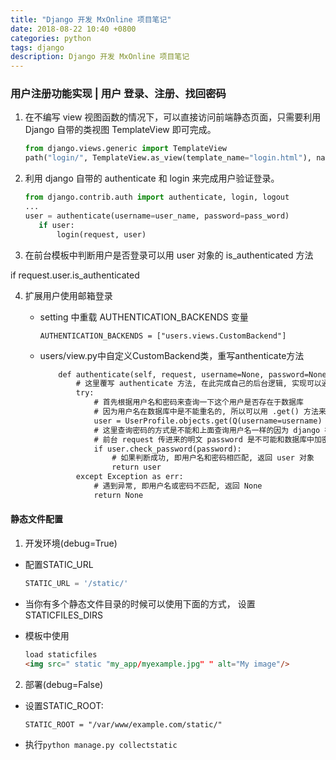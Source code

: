 ```yaml
---
title: "Django 开发 MxOnline 项目笔记"
date: 2018-08-22 10:40 +0800
categories: python
tags: django
description: Django 开发 MxOnline 项目笔记
---
```




### 用户注册功能实现 | 用户 登录、注册、找回密码

1. 在不编写 view 视图函数的情况下，可以直接访问前端静态页面，只需要利用 Django 自带的类视图 TemplateView 即可完成。

   ```python
   from django.views.generic import TemplateView
   path("login/", TemplateView.as_view(template_name="login.html"), name="login")
   ```


2. 利用 django 自带的 authenticate 和 login 来完成用户验证登录。

   ```python
   from django.contrib.auth import authenticate, login, logout
   ...
   user = authenticate(username=user_name, password=pass_word)
      if user:
          login(request, user)
   ```


3. 在前台模板中判断用户是否登录可以用 user 对象的 is_authenticated 方法

  if request.user.is_authenticated 

4. 扩展用户使用邮箱登录

   + setting 中重载 AUTHENTICATION_BACKENDS 变量

     ```
     AUTHENTICATION_BACKENDS = ["users.views.CustomBackend"]
     ```

   + users/view.py中自定义CustomBackend类，重写anthenticate方法

     ```html
         def authenticate(self, request, username=None, password=None, **kwargs):
             # 这里覆写 authenticate 方法, 在此完成自己的后台逻辑, 实现可以通过用户名或邮箱登录网站
             try:
                 # 首先根据用户名和密码来查询一下这个用户是否存在于数据库
                 # 因为用户名在数据库中是不能重名的, 所以可以用 .get() 方法来查询
                 user = UserProfile.objects.get(Q(username=username) | Q(email=username))
                 # 这里查询密码的方式是不能和上面查询用户名一样的因为 django 在将密码存储到数据库中是加密的所以不能简单的使用 objects.get(password=password) 来查询,
                 # 前台 request 传进来的明文 password 是不可能和数据库中加密的 password 匹配的, 所以无法查询不过 因为 UserProfile 继承自 django 的 AbstractUser而 AbstractUser 有一个 check_password 方法, 可以将传进去的明文 password 进行加密处理然后和 user 对象的 password 字段做对比, 验证密码是否和这个用户的密码
                 if user.check_password(password):
                     # 如果判断成功, 即用户名和密码相匹配, 返回 user 对象
                     return user
             except Exception as err:
                 # 遇到异常, 即用户名或密码不匹配, 返回 None
                 return None
     ```


#### 静态文件配置

1. 开发环境(debug=True)

* 配置STATIC_URL

  ```python
  STATIC_URL = '/static/'
  ```
* 当你有多个静态文件目录的时候可以使用下面的方式， 设置STATICFILES_DIRS



* 模板中使用

  ```html
  load staticfiles 
  <img src=" static "my_app/myexample.jpg" " alt="My image"/>
  ```



2. 部署(debug=False)

* 设置STATIC_ROOT:

  ```
  STATIC_ROOT = "/var/www/example.com/static/"
  ```

* 执行`python manage.py collectstatic`

